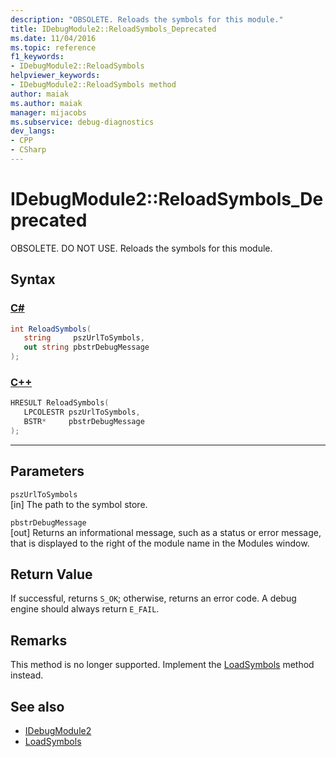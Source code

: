 ```yaml
---
description: "OBSOLETE. Reloads the symbols for this module."
title: IDebugModule2::ReloadSymbols_Deprecated
ms.date: 11/04/2016
ms.topic: reference
f1_keywords:
- IDebugModule2::ReloadSymbols
helpviewer_keywords:
- IDebugModule2::ReloadSymbols method
author: maiak
ms.author: maiak
manager: mijacobs
ms.subservice: debug-diagnostics
dev_langs:
- CPP
- CSharp
---
```

# IDebugModule2::ReloadSymbols_Deprecated

OBSOLETE. DO NOT USE. Reloads the symbols for this module.

## Syntax

### [C#](#tab/csharp)
```csharp
int ReloadSymbols( 
   string     pszUrlToSymbols,
   out string pbstrDebugMessage
);
```
### [C++](#tab/cpp)
```cpp
HRESULT ReloadSymbols( 
   LPCOLESTR pszUrlToSymbols,
   BSTR*     pbstrDebugMessage
);
```
---

## Parameters
`pszUrlToSymbols`\
[in] The path to the symbol store.

`pbstrDebugMessage`\
[out] Returns an informational message, such as a status or error message, that is displayed to the right of the module name in the Modules window.

## Return Value
 If successful, returns `S_OK`; otherwise, returns an error code. A debug engine should always return `E_FAIL`.

## Remarks
 This method is no longer supported. Implement the [LoadSymbols](../../../extensibility/debugger/reference/idebugmodule3-loadsymbols.md) method instead.

## See also
- [IDebugModule2](../../../extensibility/debugger/reference/idebugmodule2.md)
- [LoadSymbols](../../../extensibility/debugger/reference/idebugmodule3-loadsymbols.md)
